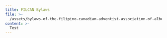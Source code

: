 ```yaml
---
title: FILCAN Bylaws
file: >-
  /assets/bylaws-of-the-filipino-canadian-adventist-association-of-alberta-final-draft.pdf
content: >-
  Test
---
```

